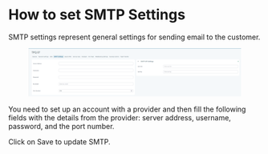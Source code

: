 # How to set SMTP Settings

SMTP settings represent general settings for sending email to the customer.&#x20;

<figure><img src="../.gitbook/assets/image (5) (1) (1) (1).png" alt=""><figcaption></figcaption></figure>

You need to set up an account with a provider and then fill the following fields with the details from the provider: server address, username, password, and the port number.

&#x20;Click on Save to update SMTP.
